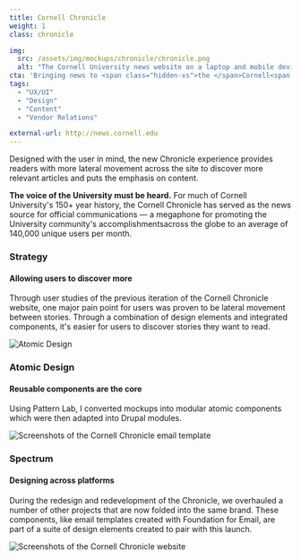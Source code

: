 ```yaml
---
title: Cornell Chronicle
weight: 1
class: chronicle

img: 
  src: /assets/img/mockups/chronicle/chronicle.png
  alt: "The Cornell University news website on a laptop and mobile device."
cta: 'Bringing news to <span class="hidden-xs">the </span>Cornell<span class="hidden-xs"> community</span>'
tags:
  - "UX/UI"
  - "Design"
  - "Content"
  - "Vendor Relations"

external-url: http://news.cornell.edu
---
```


Designed with the user in mind, the new Chronicle experience provides readers with more lateral movement across the site to discover more relevant articles and puts the emphasis on content.

<!--break-->

<section>
  <div class="container">
    <p><strong>The voice of the University must be heard.</strong> For much of Cornell University's 150+ year history, the Cornell Chronicle has served as the news source for official communications &mdash; a megaphone for promoting the University community's accomplishmentsacross the globe to an average of 140,000 unique users per month.</p>
  </div>
</section>

<section>
  <div class="explainer">
    <div class="explainer-content">
      <div class="explainer-heading">
        <h3>Strategy</h3>
        <h4>Allowing users to discover more</h4>
      </div>
      <div class="explainer-details">
        <p>Through user studies of the previous iteration of the Cornell Chronicle website, one major pain point for users was proven to be lateral movement between stories. Through a combination of design elements and integrated components, it's easier for users to discover stories they want to read.</p>
      </div>
    </div>
  </div>
</section>

<section>
  <!-- Email Templates -->
  <div class="container">
    <img class="img-responsive" src="{{ site.baseurl }}/assets/img/mockups/chronicle/chronicle.atomic-design.svg" alt="Atomic Design">
  </div>
</section>

<section>
  <div class="explainer">
    <div class="explainer-content">
      <div class="explainer-heading">
        <h3>Atomic Design</h3>
        <h4>Reusable components are the core</h4>
      </div>
      <div class="explainer-details">
        <p>Using Pattern Lab, I converted mockups into modular atomic components which were then adapted into Drupal modules.</p>
      </div>
    </div>
  </div>
</section>

<section>
  <!-- Email Templates -->
  <img class="img-responsive" src="{{ site.baseurl }}/assets/img/mockups/chronicle/chronicle.email.jpg" alt="Screenshots of the Cornell Chronicle email template">
</section>

<section>
  <div class="explainer">
    <div class="explainer-content">
      <div class="explainer-heading">
        <h3>Spectrum</h3>
        <h4>Designing across platforms</h4>
      </div>
      <div class="explainer-details">
        <p>During the redesign and redevelopment of the Chronicle, we overhauled a number of other projects that are now folded into the same brand. These components, like email templates created with Foundation for Email, are part of a suite of design elements created to pair with this launch.</p>
      </div>
    </div>
  </div>
</section>

<section>
  <!-- Email Templates -->
  <img class="img-responsive" src="{{ site.baseurl }}/assets/img/mockups/chronicle/chronicle.story.jpg" alt="Screenshots of the Cornell Chronicle website">
</section>



